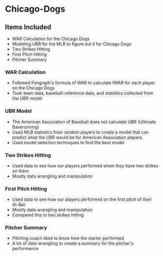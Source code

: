 # Chicago-Dogs

## Items Included
- WAR Calculation for the Chicago Dogs
- Modeling UBR for the MLB to figure out it for Chicago Dogs
- Two Strikes Hitting
- First Pitch Hitting
- Pitcher Summary

### WAR Calculation
- Followed Fangraph's formula of WAR to calculate fWAR for each player on the Chicago Dogs
- Took team data, baseball-reference data, and statistics collected from the UBR model

### UBR Model
- The American Association of Baseball does not calculate UBR (Ultimate Baserunning)
- Used MLB statistics from random players to create a model that can predict what the UBR would be for American Association players
- Used model selection techniques to find the best model

### Two Strikes Hitting
- Used data to see how our players performed when they have two strikes on them
- Mostly data wrangling and manipulation

### First Pitch Hitting
- Used data to see how our players performed on the first pitch of their At-Bat
- Mostly data wrangling and manipulation
- Compared this to two strikes hitting

### Pitcher Summary
- Pitching coach liked to know how the starter performed
- A lot of data wrangling to create a summary for the pitcher's performance
